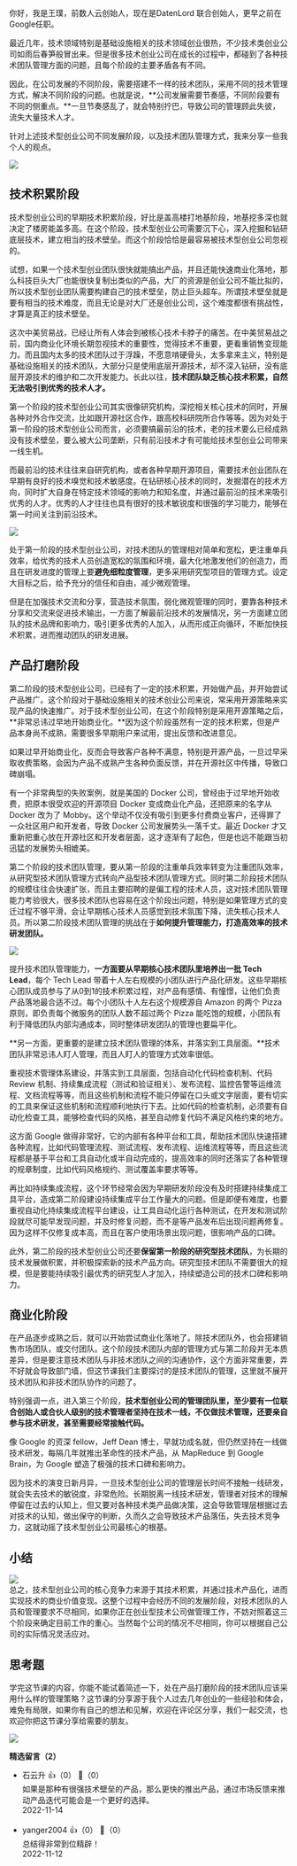 你好，我是王璞，前数人云创始人，现在是DatenLord 联合创始人，更早之前在Google任职。

最近几年，技术领域特别是基础设施相关的技术领域创业很热，不少技术类创业公司如雨后春笋般冒出来。但是很多技术创业公司在成长的过程中，都碰到了各种技术团队管理方面的问题，且每个阶段的主要矛盾各有不同。

因此，在公司发展的不同阶段，需要搭建不一样的技术团队，采用不同的技术管理方式，解决不同阶段的问题。也就是说，**公司发展需要节奏感，不同阶段要有不同的侧重点。**一旦节奏感乱了，就会特别拧巴，导致公司的管理顾此失彼，流失大量技术人才。

针对上述技术型创业公司不同发展阶段，以及技术团队管理方式，我来分享一些我个人的观点。

![](https://static001.geekbang.org/resource/image/7d/12/7df1fe175154523b2e9de7fceb01eb12.png?wh=1772x950)

## **技术积累阶段**

技术型创业公司的早期技术积累阶段，好比是盖高楼打地基阶段，地基挖多深也就决定了楼房能盖多高。在这个阶段，技术型创业公司需要沉下心，深入挖掘和钻研底层技术，建立相当的技术壁垒。而这个阶段恰恰是最容易被技术型创业公司忽视的。

试想，如果一个技术型创业团队很快就能搞出产品，并且还能快速商业化落地，那么科技巨头大厂也能很快复制出类似的产品，大厂的资源是创业公司不能比拟的，所以技术型创业团队需要构建自己的技术壁垒，防止巨头超车。所谓技术壁垒就是要有相当的技术难度，而且无论是对大厂还是创业公司，这个难度都很有挑战性，才算是真正的技术壁垒。

这次中美贸易战，已经让所有人体会到被核心技术卡脖子的痛苦。在中美贸易战之前，国内商业化环境长期忽视技术的重要性，觉得技术不重要，更看重销售变现能力。而且国内太多的技术团队过于浮躁，不愿意啃硬骨头，太多拿来主义，特别是基础设施相关的技术团队，大部分只是使用底层开源技术，却不深入钻研，没有底层开源技术的维护和二次开发能力。长此以往，**技术团队缺乏核心技术积累，自然无法吸引到优秀的技术人才。**

第一个阶段的技术型创业公司其实很像研究机构，深挖相关核心技术的同时，开展各种对外合作交流，比如跟开源社区合作，跟高校科研院所合作等等。因为对处于第一阶段的技术型创业公司而言，必须要搞最前沿的技术，老的技术要么已经成熟没有技术壁垒，要么被大公司垄断，只有前沿技术才有可能给技术型创业公司带来一线生机。

而最前沿的技术往往来自研究机构，或者各种早期开源项目，需要技术创业团队在早期有良好的技术嗅觉和技术敏感度。在钻研核心技术的同时，发掘潜在的技术方向，同时扩大自身在特定技术领域的影响力和知名度，并通过最前沿的技术来吸引优秀的人才。优秀的人才往往也具有很好的技术敏锐度和很强的学习能力，能够在第一时间关注到前沿技术。

![](https://static001.geekbang.org/resource/image/b6/b8/b661376byye4d8a2b8686cbb442105b8.png?wh=1864x996)

处于第一阶段的技术型创业公司，对技术团队的管理相对简单和宽松，更注重单兵效率，给优秀的技术人员创造宽松的氛围和环境，最大化地激发他们的创造力，而且在研发进度的管理上要**避免细粒度管理**，更多采用研究型项目的管理方式。设定大目标之后，给予充分的信任和自由，减少微观管理。

但是在加强技术交流和分享，营造技术氛围，弱化微观管理的同时，要靠各种技术分享和交流来促进技术输出，一方面了解最前沿技术的发展情况，另一方面建立团队的技术品牌和影响力，吸引更多优秀的人加入，从而形成正向循环，不断加快技术积累，进而推动团队的研发进展。

## **产品打磨阶段**

第二阶段的技术型创业公司，已经有了一定的技术积累，开始做产品，并开始尝试产品推广。这个阶段对于基础设施相关的技术创业公司来说，常采用开源策略来实现产品的快速推广。对于技术型创业公司，在这个阶段特别是采用开源策略之后，**非常忌讳过早地开始商业化。**因为这个阶段虽然有一定的技术积累，但是产品本身尚不成熟，需要很多早期用户来试用，提出反馈和改进意见。

如果过早开始商业化，反而会导致客户各种不满意，特别是开源产品，一旦过早采取收费策略，会因为产品不成熟产生各种负面反馈，并在开源社区中传播，导致口碑崩塌。

有一个非常典型的失败案例，就是美国的 Docker 公司，曾经由于过早地开始收费，把原本很受欢迎的开源项目 Docker 变成商业化产品，还把原来的名字从 Docker 改为了 Mobby。这个举动不仅没有吸引到更多付费商业客户，还得罪了一众社区用户和开发者，导致 Docker 公司发展势头一落千丈。最近 Docker 才又重新把重心放在开源社区和开发者层面，这才逐渐有了起色，但是也远不能跟当初迅猛的发展势头相媲美。

第二个阶段的技术团队管理，要从第一阶段的注重单兵效率转变为注重团队效率，从研究型技术团队管理方式转向产品型技术团队管理方式。同时第二阶段技术团队的规模往往会快速扩张，而且主要招聘的是偏工程的技术人员，这对技术团队管理能力考验很大，很多技术团队也容易在这个阶段出问题，特别是如果管理方式的变迁过程不够平滑，会让早期核心技术人员感觉到技术氛围下降，流失核心技术人员。所以第二阶段技术团队管理的挑战在于**如何提升管理能力，打造高效率的技术研发团队。**

![](https://static001.geekbang.org/resource/image/67/60/67ab49ea48bed3f263183f4b8c895160.png?wh=1898x786)

提升技术团队管理能力，**一方面要从早期核心技术团队里培养出一批 Tech Lead**，每个 Tech Lead 带着十人左右规模的小团队进行产品化研发。这些早期核心团队成员参与了从0到1的技术积累过程，对产品有感情、有憧憬，让他们负责产品落地最合适不过。每个小团队十人左右这个规模源自 Amazon 的两个 Pizza 原则，即负责每个微服务的团队人数不超过两个 Pizza 能吃饱的规模，小团队有利于降低团队内部沟通成本，同时整体研发团队的管理也要扁平化。

**另一方面，更重要的是建立技术团队管理的体系，并落实到工具层面。**技术团队非常忌讳人盯人管理，而且人盯人的管理方式效率很低。

重视技术管理体系建设，并落实到工具层面，包括自动化代码检查机制、代码 Review 机制、持续集成流程（测试和验证相关）、发布流程、监控告警等运维流程、文档流程等等，而且这些机制和流程不能只停留在口头或文字层面，要有切实的工具来保证这些机制和流程顺利地执行下去。比如代码的检查机制，必须要有自动化检查工具，能够检查代码的风格，甚至自动修复代码不满足风格约束的地方。

这方面 Google 做得非常好，它的内部有各种平台和工具，帮助技术团队快速搭建各种流程，比如代码管理流程、测试流程、发布流程、运维流程等等，而且这些流程都是基于平台和工具自动化或半自动完成的，提高效率的同时还落实了各种管理的规章制度，比如代码风格规约、测试覆盖率要求等等。

再比如持续集成流程，这个环节经常会因为早期研发阶段没有及时搭建持续集成工具平台，造成第二阶段建设持续集成平台工作量大的问题。但是即便有难度，也要重视自动化持续集成流程平台建设，让工具自动化运行各种测试，在开发和测试阶段就尽可能早发现问题，并及时修复问题，而不是等产品发布后出现问题再修复。因为这样不仅修复成本高，而且在客户使用场景出现问题，很影响产品的口碑。

此外，第二阶段的技术型创业公司还要**保留第一阶段的研究型技术团队**，为长期的技术发展做积累，并积极探索新的技术产品方向。研究型技术团队不需要很大的规模，但是要能持续吸引最优秀的研究型人才加入，持续塑造公司的技术口碑和影响力。

## **商业化阶段**

在产品逐步成熟之后，就可以开始尝试商业化落地了。除技术团队外，也会搭建销售市场团队，或交付团队。这个阶段技术团队内部的管理方式与第二阶段并无本质差异，但是要注意技术团队与非技术团队之间的沟通协作，这个方面非常重要，弄不好就会导致部门墙，但这节课我们主要探讨的是技术团队的管理，这里就不展开技术团队和非技术团队协作的问题了。

特别强调一点，进入第三个阶段，**技术型创业公司的管理团队里，至少要有一位联合创始人或合伙人级别的技术管理者坚持在技术一线，不仅做技术管理，还要亲自参与技术研发，甚至需要经常接触代码。**

像 Google 的资深 fellow，Jeff Dean 博士，早就功成名就，但仍然坚持在一线做技术研发，每隔几年就推出革命性的技术产品，从 MapReduce 到 Google Brain，为 Google 塑造了极强的技术口碑和影响力。

因为技术的演变日新月异，一旦技术型创业公司的管理层长时间不接触一线研发，就会失去技术的敏锐度，非常危险。长期脱离一线技术研发，管理者对技术的理解停留在过去的认知上，但又要对各种技术类产品做决策，这会导致管理层根据过去对技术的认知，做出保守的判断，久而久之会导致技术产品落伍，失去技术竞争力，这就动摇了技术型创业公司最核心的根基。

## 小结

![](https://static001.geekbang.org/resource/image/5b/4b/5b2634c87b6fa6755d8c1d1b58d7344b.png?wh=1672x780)  
总之，技术型创业公司的核心竞争力来源于其技术积累，并通过技术产品化，进而实现技术的商业价值变现。这整个过程中会经历不同的发展阶段，对技术团队的人员和管理要求不尽相同，如果你正在创业型技术公司做管理工作，不妨对照着这三个阶段来确定目前工作的重心。当然每个公司的情况不尽相同，你可以根据自己公司的实际情况灵活应对。

## 思考题

学完这节课的内容，你能不能试着简述一下，处在产品打磨阶段的技术团队应该采用什么样的管理策略？这节课的分享源于我个人过去几年创业的一些经验和体会，难免有局限，如果你有自己的想法和见解，欢迎在评论区分享，我们一起交流，也欢迎你把这节课分享给需要的朋友。

![](https://static001.geekbang.org/resource/image/e4/6c/e4e3a2c0bfe635f31a5eda6d3f46016c.png?wh=1199x604)
<div><strong>精选留言（2）</strong></div><ul>
<li><span>石云升</span> 👍（0） 💬（0）<div>如果是那种有很强技术壁垒的产品，那么更快的推出产品，通过市场反馈来推动产品迭代可能会是一个更好的选择。</div>2022-11-14</li><br/><li><span>yanger2004</span> 👍（0） 💬（0）<div>总结得非常到位精辟！</div>2022-11-12</li><br/>
</ul>